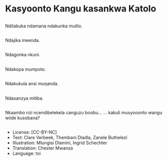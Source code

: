 # Kasyoonto Kangu kasankwa Katolo

##
Ndilabuka ndamana ndakunka mulilo.

##
Ndajika meenda.

##
Ndagonka nkuni.

##
Ndakopa mumpoto.

##
Ndakukula ansi muŋanda.

##
Ndasanzya mitiba.

##
Nkaambo nzi ncendibelekela canguzu boobu... ... kakuli musyooonto wangu wiide kusobana?

##
* License: [CC-BY-NC]
* Text: Clare Verbeek, Thembani Dladla, Zanele Buthelezi
* Illustration: Mlungisi Dlamini, Ingrid Schechter
* Translation: Chester Mwanza
* Language: toi
